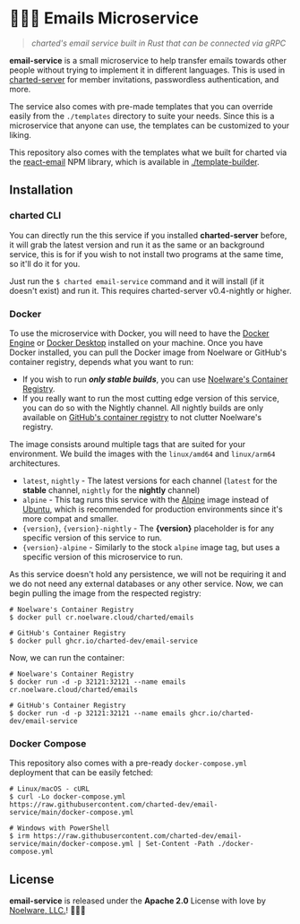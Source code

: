 # 🐻‍❄️💌 Emails Microservice
> *charted's email service built in Rust that can be connected via gRPC*

**email-service** is a small microservice to help transfer emails towards other people without trying to implement it in different languages. This is used in [charted-server](https://github.com/charted-dev/charted) for member invitations, passwordless authentication, and more.

The service also comes with pre-made templates that you can override easily from the `./templates` directory to suite your needs. Since this is a microservice that anyone can use, the templates can be customized to your liking.

This repository also comes with the templates what we built for charted via the [react-email](#) NPM library, which is available in [./template-builder](./template-builder).

## Installation
### charted CLI
You can directly run the this service if you installed **charted-server** before, it will grab the latest version and run it as the same or an background service, this is for if you wish to not install two programs at the same time, so it'll do it for you.

Just run the `$ charted email-service` command and it will install (if it doesn't exist) and run it. This requires charted-server v0.4-nightly or higher.

### Docker
To use the microservice with Docker, you will need to have the [Docker Engine](https://docker.com) or [Docker Desktop](https://docker.com/products/docker-desktop) installed on your machine. Once you have Docker installed, you can pull the Docker image from Noelware or GitHub's container registry, depends what you want to run:

- If you wish to run ***only stable builds***, you can use [Noelware's Container Registry](https://cr.noelware.cloud).
- If you really want to run the most cutting edge version of this service, you can do so with the Nightly channel. All nightly builds are only available on [GitHub's container registry](https://github.com/orgs/charted-dev/packages) to not clutter Noelware's registry.

The image consists around multiple tags that are suited for your environment. We build the images with the `linux/amd64` and `linux/arm64` architectures.

- `latest`, `nightly` - The latest versions for each channel (`latest` for the **stable** channel, `nightly` for the **nightly** channel)
-  `alpine` - This tag runs this service with the [Alpine](https://hub.docker.com/_/alpine) image instead of [Ubuntu](https://hub.docker.com/_/ubuntu), which is recommended for production environments since it's more compat and smaller.
- `{version}`, `{version}-nightly` - The **{version}** placeholder is for any specific version of this service to run.
- `{version}-alpine` - Similarly to the stock `alpine` image tag, but uses a specific version of this microservice to run.

As this service doesn't hold any persistence, we will not be requiring it and we do not need any external databases or any other service. Now, we can begin pulling the image from the respected registry:

```shell
# Noelware's Container Registry
$ docker pull cr.noelware.cloud/charted/emails

# GitHub's Container Registry
$ docker pull ghcr.io/charted-dev/email-service
```

Now, we can run the container:

```shell
# Noelware's Container Registry
$ docker run -d -p 32121:32121 --name emails cr.noelware.cloud/charted/emails

# GitHub's Container Registry
$ docker run -d -p 32121:32121 --name emails ghcr.io/charted-dev/email-service
```

### Docker Compose
This repository also comes with a pre-ready `docker-compose.yml` deployment that can be easily fetched:

```shell
# Linux/macOS - cURL
$ curl -Lo docker-compose.yml https://raw.githubusercontent.com/charted-dev/email-service/main/docker-compose.yml

# Windows with PowerShell
$ irm https://raw.githubusercontent.com/charted-dev/email-service/main/docker-compose.yml | Set-Content -Path ./docker-compose.yml
```

## License
**email-service** is released under the **Apache 2.0** License with love by [Noelware, LLC.](https://noelware.org)! 🐻‍❄️💜
